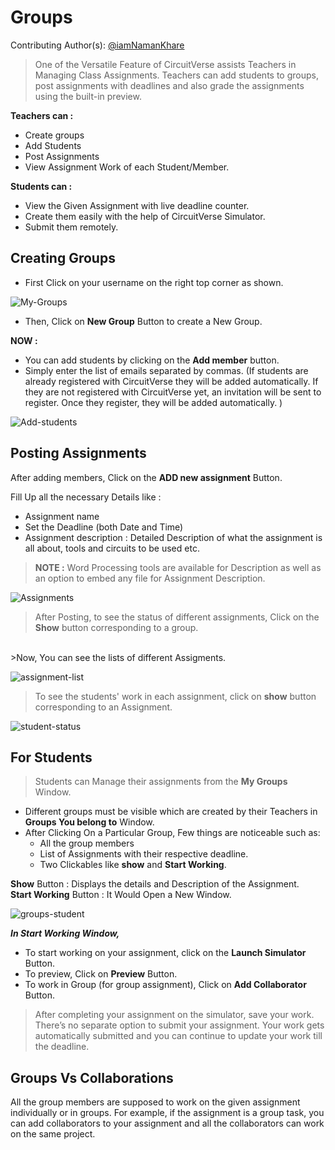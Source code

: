 # Groups

Contributing Author(s): [@iamNamanKhare](https://github.com/iamNamanKhare)

> One of the Versatile Feature of CircuitVerse assists Teachers in Managing Class Assignments. Teachers can add students to groups, post assignments with deadlines and also grade the assignments using the built-in preview.

**Teachers can :**
- Create groups
- Add Students
- Post Assignments
- View Assignment Work of each Student/Member.

**Students can :**
- View the Given Assignment with live deadline counter.
- Create them easily with the help of CircuitVerse Simulator.
- Submit them remotely.

## Creating Groups

- First Click on your username on the right top corner as shown.

![My-Groups](/images/my-groups.png)

- Then, Click on **New Group** Button to create a New Group.

**NOW :**
- You can add students by clicking on the  **Add member** button.
- Simply enter the list of emails separated by commas. (If students are already registered with CircuitVerse they will be added automatically. If they are not registered with CircuitVerse yet, an invitation will be sent to register. Once they register, they will be added automatically. )

![Add-students](/images/students-list.png)

## Posting Assignments

 After adding members, Click on the **ADD new assignment** Button.

 Fill Up all the necessary Details like :
 - Assignment name
 - Set the Deadline (both Date and Time)
 - Assignment description : Detailed Description of what the assignment is all about, tools and circuits to be used etc.

> **NOTE :** Word Processing tools are available for Description as well as an option to embed any file for Assignment Description.

![Assignments](/images/assignment.png)

> After Posting, to see the status of different assignments, Click on the **Show** button corresponding to a group.
<br/>
>Now, You can see the lists of different Assigments.

![assignment-list](/images/assignment2.png)

>To see the students' work in each assignment, click on **show** button corresponding to an Assignment.

![student-status](/images/student-status.png)

## For Students

> Students can Manage their assignments from the **My Groups** Window.

- Different groups must be visible which are created by their Teachers in **Groups You belong to** Window.
- After Clicking On a Particular Group, Few things are noticeable such as:
    - All the group members
    - List of Assignments with their respective deadline.
    - Two Clickables like **show** and **Start Working**.

**Show** Button : Displays the details and Description of the Assignment.
<br/>
**Start Working** Button : It Would Open a New Window.

![groups-student](/images/groups-student.png)

***In Start Working Window,***
 - To start working on your assignment, click on the **Launch Simulator** Button.
 - To preview, Click on **Preview** Button.
 - To work in Group (for group assignment), Click on **Add Collaborator** Button.

> After completing your assignment on the simulator, save your work. There’s no separate option to submit your assignment. Your work   gets automatically submitted and you can continue to update your work till the deadline.

## Groups Vs Collaborations

All the group members are supposed to work on the given assignment individually or in groups. For example, if the assignment is a group task, you can add collaborators to your assignment and all the collaborators can work on the same project.
